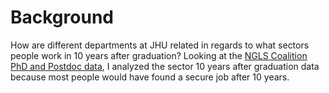 # Background
How are different departments at JHU related in regards to what sectors people work in 10 years after graduation? Looking at the [NGLS Coalition PhD and Postdoc data](https://provost.jhu.edu/wp-content/uploads/sites/4/2019/02/Career-Outcome-ADA-Tables-Final.pdf), I analyzed the sector 10 years after graduation data because most people would have found a secure job after 10 years.
